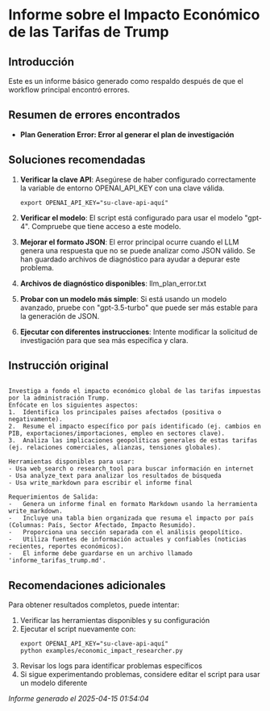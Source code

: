 # Informe sobre el Impacto Económico de las Tarifas de Trump

## Introducción
Este es un informe básico generado como respaldo después de que el workflow principal encontró errores.

## Resumen de errores encontrados
- **Plan Generation Error: Error al generar el plan de investigación**

## Soluciones recomendadas

1. **Verificar la clave API**: Asegúrese de haber configurado correctamente la variable de entorno OPENAI_API_KEY con una clave válida.
   ```
   export OPENAI_API_KEY="su-clave-api-aquí"
   ```

2. **Verificar el modelo**: El script está configurado para usar el modelo "gpt-4". Compruebe que tiene acceso a este modelo.

3. **Mejorar el formato JSON**: El error principal ocurre cuando el LLM genera una respuesta que no se puede analizar como JSON válido. Se han guardado archivos de diagnóstico para ayudar a depurar este problema.

4. **Archivos de diagnóstico disponibles**:
   llm_plan_error.txt

5. **Probar con un modelo más simple**: Si está usando un modelo avanzado, pruebe con "gpt-3.5-turbo" que puede ser más estable para la generación de JSON.

6. **Ejecutar con diferentes instrucciones**: Intente modificar la solicitud de investigación para que sea más específica y clara.

## Instrucción original
```

Investiga a fondo el impacto económico global de las tarifas impuestas por la administración Trump.
Enfócate en los siguientes aspectos:
1.  Identifica los principales países afectados (positiva o negativamente).
2.  Resume el impacto específico por país identificado (ej. cambios en PIB, exportaciones/importaciones, empleo en sectores clave).
3.  Analiza las implicaciones geopolíticas generales de estas tarifas (ej. relaciones comerciales, alianzas, tensiones globales).

Herramientas disponibles para usar:
- Usa web_search o research_tool para buscar información en internet
- Usa analyze_text para analizar los resultados de búsqueda
- Usa write_markdown para escribir el informe final

Requerimientos de Salida:
-   Genera un informe final en formato Markdown usando la herramienta write_markdown.
-   Incluye una tabla bien organizada que resuma el impacto por país (Columnas: País, Sector Afectado, Impacto Resumido).
-   Proporciona una sección separada con el análisis geopolítico.
-   Utiliza fuentes de información actuales y confiables (noticias recientes, reportes económicos).
-   El informe debe guardarse en un archivo llamado 'informe_tarifas_trump.md'.

```

## Recomendaciones adicionales
Para obtener resultados completos, puede intentar:
1. Verificar las herramientas disponibles y su configuración
2. Ejecutar el script nuevamente con:
   ```
   export OPENAI_API_KEY="su-clave-api-aquí"
   python examples/economic_impact_researcher.py
   ```
3. Revisar los logs para identificar problemas específicos
4. Si sigue experimentando problemas, considere editar el script para usar un modelo diferente

*Informe generado el 2025-04-15 01:54:04*
